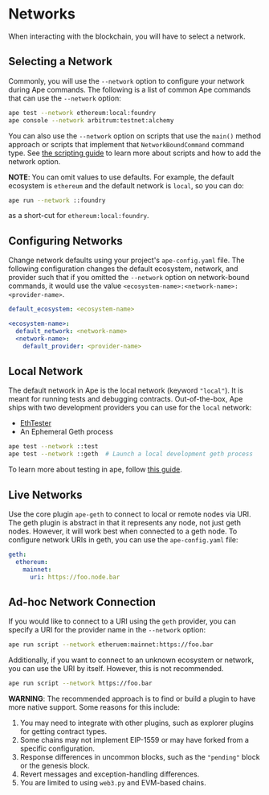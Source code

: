 # Networks

When interacting with the blockchain, you will have to select a network.

## Selecting a Network

Commonly, you will use the `--network` option to configure your network during Ape commands.
The following is a list of common Ape commands that can use the `--network` option:

```bash
ape test --network ethereum:local:foundry
ape console --network arbitrum:testnet:alchemy
```

You can also use the `--network` option on scripts that use the `main()` method approach or scripts that implement that `NetworkBoundCommand` command type.
See [the scripting guide](./scripts.html) to learn more about scripts and how to add the network option.

**NOTE**: You can omit values to use defaults.
For example, the default ecosystem is `ethereum` and the default network is `local`, so you can do:

```bash
ape run --network ::foundry
```

as a short-cut for `ethereum:local:foundry`.

## Configuring Networks

Change network defaults using your project's `ape-config.yaml` file.
The following configuration changes the default ecosystem, network, and provider such that if you omitted the `--network` option on network-bound commands, it would use the value `<ecosystem-name>:<network-name>:<provider-name>`.

```yaml
default_ecosystem: <ecosystem-name>

<ecosystem-name>:
  default_network: <network-name>
  <network-name>:
    default_provider: <provider-name>
```

## Local Network

The default network in Ape is the local network (keyword `"local"`).
It is meant for running tests and debugging contracts.
Out-of-the-box, Ape ships with two development providers you can use for the `local` network:

* [EthTester](https://github.com/ethereum/eth-tester)
* An Ephemeral Geth process

```bash
ape test --network ::test
ape test --network ::geth  # Launch a local development geth process
```

To learn more about testing in ape, follow [this guide](./testing.html).

## Live Networks

Use the core plugin `ape-geth` to connect to local or remote nodes via URI.
The geth plugin is abstract in that it represents any node, not just geth nodes.
However, it will work best when connected to a geth node.
To configure network URIs in geth, you can use the `ape-config.yaml` file:

```yaml
geth:
  ethereum:
    mainnet:
      uri: https://foo.node.bar
```

## Ad-hoc Network Connection

If you would like to connect to a URI using the `geth` provider, you can specify a URI for the provider name in the `--network` option:

```bash
ape run script --network etheruem:mainnet:https://foo.bar
```

Additionally, if you want to connect to an unknown ecosystem or network, you can use the URI by itself.
However, this is not recommended.

```bash
ape run script --network https://foo.bar
```

**WARNING**: The recommended approach is to find or build a plugin to have more native support.
Some reasons for this include:

1. You may need to integrate with other plugins, such as explorer plugins for getting contract types.
2. Some chains may not implement EIP-1559 or may have forked from a specific configuration.
3. Response differences in uncommon blocks, such as the `"pending"` block or the genesis block.
4. Revert messages and exception-handling differences.
5. You are limited to using `web3.py` and EVM-based chains.
